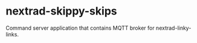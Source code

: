 # nextrad-skippy-skips
Command server application that contains MQTT broker for nextrad-linky-links.
